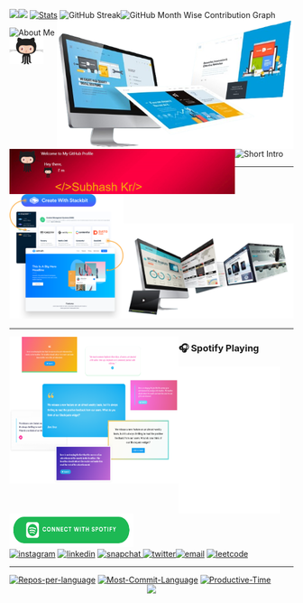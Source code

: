 <!-- <img src="./img/th.jpg" alt="Image Description" width="1000" height="80px"> -->
<!-- <img src="./img/OIP.jpeg" alt="Image Description" width="100%" height="20"> -->

<!--
<div align="center"> 

<img src="http://github-readme-streak-stats.herokuapp.com?user=subhash-kr0&theme=nightowl&&ate_format=M%20j%5B%2C%20Y%5D" alt="GitHub Streak" style="flex: 1; width: 42%; height: auto;"/><img src="http://github-profile-summary-cards.vercel.app/api/cards/profile-details?username=subhash-kr0&theme=nightowl" alt="GitHub Month Wise Contribution Graph" style="flex: 1; width: 58%; height: auto;"/>
</div>

<div align="center" style="display: flex; flex-direction: row; flex-wrap: nowrap; gap: 1px;">

<a href="https://github.com/subhash-kr0"> <img src="http://github-profile-summary-cards.vercel.app/api/cards/productive-time?username=subhash-kr0&hide_border=false&theme=nightowl&utcOffset=5.30" alt="Productive-Time" style="flex: 1; width: 218px; height: auto;"/></a>
<a href="https://github.com/subhash-kr0"><img src="https://github-readme-stats.vercel.app/api?username=subhash-kr0&hide_title=true&hide_border=true&show_icons=true&include_all_commits=true&count_private=true&hide_title=false&line_height=21&text_color=000&icon_color=000&bg_color=0,ea6161,ffc64d,fffc4d,52fa5a&theme=graywhite" style="flex: 1; width: 345px; height: auto;"/></a>
<a href="https://github.com/subhash-kr0"><img src="https://github-readme-stats.vercel.app/api/top-langs/?username=subhash-kr0&layout=compact&icon_color=fff&bg_color=0,52fa5a,4dfcff,c64dff&text_color=000&theme=graywhite&hide_border=true" style="flex: 1; width: 240px;"/></a>
</div>
-->


<div align="center">
<!-- <img src="prof.gif" alt="Full Width GIF" style="width: 802px; height: auto;"> -->

</div>

<div align="left">

<a href="https://github.com/subhash-kr0"><img src="https://github-readme-stats.vercel.app/api?username=subhash-kr0&hide_title=true&hide_border=true&show_icons=true&include_all_commits=true&count_private=true&hide_title=false&line_height=21&text_color=000&icon_color=000&bg_color=0,ea6161,ffc64d,fffc4d,52fa5a&theme=graywhite&hide_border=True" width="43%"/></a><img src="https://github-readme-stats.vercel.app/api/top-langs/?username=subhash-kr0&layout=compact&icon_color=fff&bg_color=0,52fa5a,4dfcff,c64dff&text_color=000&theme=graywhite&hide_border=false" width="28.5%"/></a>
<a href="https://github.com/subhash-kr0">
<a href="https://github.com/subhash-kr0"><img src="http://github-profile-summary-cards.vercel.app/api/cards/stats?username=subhash-kr0&theme=nightowl" alt="Stats" width="27%"/></a>
<img src="http://github-readme-streak-stats.herokuapp.com?user=subhash-kr0&theme=nightowl&&ate_format=M%20j%5B%2C%20Y%5D" alt="GitHub Streak" style="flex: 1; width: 42%; height: auto;"/><img src="http://github-profile-summary-cards.vercel.app/api/cards/profile-details?username=subhash-kr0&theme=nightowl" alt="GitHub Month Wise Contribution Graph" style="flex: 1; width: 58%; height: auto;"/>
<img src="./img/img_001.png" alt="Image Description" width="420" align="right"/></a>
<img src="./gif/Header_1.gif" width="400" align=left />
<!--
<a href="https://github.com/subhash-kr0"> <img src="./gif/gif_2.gif" width="100" align="left"/></a>
<a href="https://github.com/subhash-kr0"> <img src="./gif/gif_2.gif" width="75" align="left"/></a>
<a href="https://github.com/subhash-kr0"> <img src="./gif/gif_2.gif" width="50" align="left"/></a>
-->
</div></div>
<!-- ### Hi there, I'm Subhash kr ! 👋 -->

<img src="https://readme-typing-svg.demolab.com?font=Calibri&size=28&duration=800&pause=2000&multiline=true&width=160&height=50&lines=🤖+My+Intro+👨🏻‍💻" alt="About Me" /><img src="./gif/gif_2.gif" width="60"/><img src="https://readme-typing-svg.demolab.com?font=Calibri&color=FF00FF&size=16&duration=400&pause=1000&multiline=true&width=400&height=150&lines=I'm a passionate Software Engineer with hands-on experience;in software development, data science and blockchain technology.;proficiency in Python, Java, and data analysis, with a strong;foundation in machine learning and blockchain protocols.;+AI+Engineer+%7C+BlockChain+%7C+Software Dev+%7C+Linux;+;🌱 Passionate about open-source contributions." alt="Short Intro"/>

<hr>
<div align="center" width="100%">
<a href="https://github.com/subhash-kr0"><img src="./img/img_03.png" alt="Image Description" width="40%"/><img src="./img/img_02.png" alt="Image Description" width="60%" height=auto /></a><a href="https://github.com/subhash-kr0"></a>
</div>
</div> <!-- <img src="./gif/gif_1.gif" alt="Image Description" width="220"height="180" align="right"/> -->
<div>
<hr>
<!-- <img src="./img/btn-spotify.png" width="300" height="60"> -->
<a href="https://github.com/subhash-kr0"><img src="./img/img_04.png" width="300" height="260" align="left"></a>

### 🎧 Spotify Playing
<!-- ![spotify-github-profile](/img/default.svg) -->
<!-- [![spotify-github-profile](https://spotify-github-profile.vercel.app/api/view?uid=g9mmploi6sdrg6sk0xosqex2u&cover_image=true&theme=default)](https://github.com/kittinan/spotify-github-profile) -->
<div align="left">
<a href="https://open.spotify.com/user/"><img src="./img/default.svg" width="180" height="260" align="left">
<img src="./img/btn-spotify.png" width="220" height="60"align="centre"></a>
</div>
 <a href="https://www.instagram.com/subhash_k0"><img src="https://img.icons8.com/color/96/000000/instagram-new.png" alt="instagram"/></a>
<a href="https://www.linkedin.com/in/subhash-kr0/"><img src="https://img.icons8.com/color/96/000000/linkedin.png" alt="linkedin"/></a>
<a href="https://www.snapchat.com/"><img src="https://img.icons8.com/?size=100&id=KrtKMa6Fduil&format=png&color=000000" alt="snapchat"/> <a href="https://twitter.com/"><img src="https://img.icons8.com/color/96/000000/twitter-squared.png" alt="twitter"/></a><a href="mailto:subashkr855@gmail.com"><img src="https://img.icons8.com/color/96/000000/gmail.png" alt="email"/></a>
<a href="https://leetcode.com/u/subhash_kr/"><img src="https://github.com/user-attachments/assets/fd9d9402-ac79-49d8-af1e-93e880512925" alt="leetcode"/></a>

<!--   <a href="https://www.twitch.tv/matyo91"><img src="https://img.icons8.com/color/96/000000/twitch--v2.png" alt="twitch"/> -->
<!--     <a href="https://www.hackerrank.com"><img src="./gif/hackr.gif" width="180" height="60" alt="twitch"/>    <a href="https://www.hackerrank.com"><img src="./img/leet.png" width="100" height="90" alt="twitch"/> -->
<hr>
<div align="center">
<!-- <img src="prof.gif" alt="Full Width GIF" style="width: 802px; height: auto;"> -->

<div align="center" style="display: flex; flex-direction: row; flex-wrap: nowrap; gap: 1px;">
</div>

<div align="left">
<a href="https://github.com/subhash-kr0"><img src="http://github-profile-summary-cards.vercel.app/api/cards/repos-per-language?username=subhash-kr0&theme=nightowl" alt="Repos-per-language" width="32.3%"/></a>
<a href="https://github.com/subhash-kr0"><img src="http://github-profile-summary-cards.vercel.app/api/cards/most-commit-language?username=subhash-kr0&theme=nightowl" alt="Most-Commit-Language" width="32.3%"/></a>
<a href="https://github.com/subhash-kr0"> <img src="http://github-profile-summary-cards.vercel.app/api/cards/productive-time?username=subhash-kr0&hide_border=false&theme=nightowl&utcOffset=5.30" alt="Productive-Time" width="32.3%"/></a>
<!-- <a href="https://github.com/subhash-kr0"> <img src="http://github-profile-summary-cards.vercel.app/api/cards/productive-time?username=subhash-kr0&hide_border=false&theme=nightowl&utcOffset=5.30" alt="Productive-Time" style="flex: 1; width: 218px; height: auto;"/></a> -->
<!-- <a href="https://github.com/subhash-kr0"><img src="https://github-readme-stats.vercel.app/api?username=subhash-kr0&hide_title=true&hide_border=true&show_icons=true&include_all_commits=true&count_private=true&hide_title=false&line_height=21&text_color=000&icon_color=000&bg_color=0,ea6161,ffc64d,fffc4d,52fa5a&theme=graywhite" style="flex: 1; width: 345px; height: auto;"/></a>
<a href="https://github.com/subhash-kr0"><img src="https://github-readme-stats.vercel.app/api/top-langs/?username=Triptiverma003&layout=compact&icon_color=fff&bg_color=0,52fa5a,4dfcff,c64dff&text_color=000&theme=graywhite&hide_border=true" style="flex: 1; width: 270px;"/></a> -->
</div>
<!-- Footer -->
<a href="https://github.com/subhash-kr0"><img src="https://capsule-render.vercel.app/api?type=waving&color=gradient&height=100&section=footer" width="100%" /></a>

</div>

<!--
![Visitor Count](https://profile-counter.glitch.me/subhash-kr0/count.svg)

![](https://komarev.com/ghpvc/?username=your-github-subhash-kr0)
-->
